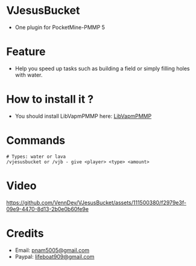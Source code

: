 # VJesusBucket
- One plugin for PocketMine-PMMP 5

# Feature
- Help you speed up tasks such as building a field or simply filling holes with water.

# How to install it ?
- You should install LibVapmPMMP here: [LibVapmPMMP](https://poggit.pmmp.io/ci/VennDev/LibVapmPMMP/LibVapmPMMP)

# Commands
```
# Types: water or lava
/vjesusbucket or /vjb - give <player> <type> <amount>
```

# Video
https://github.com/VennDev/VJesusBucket/assets/111500380/f2979e3f-09e9-4470-8d13-2b0e0b60fe9e

# Credits
- Email: pnam5005@gmail.com
- Paypal: lifeboat909@gmail.com
